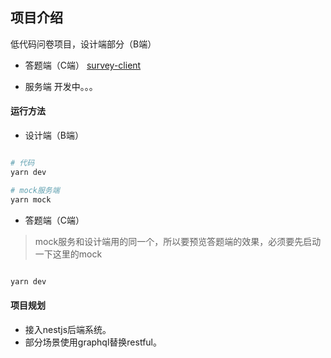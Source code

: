 ## 项目介绍

低代码问卷项目，设计端部分（B端）

- 答题端（C端）
  [survey-client](https://github.com/yangfei4913438/survey-client)

- 服务端
  开发中。。。

#### 运行方法

- 设计端（B端）

```bash

# 代码
yarn dev

# mock服务端
yarn mock

```

- 答题端（C端）
> mock服务和设计端用的同一个，所以要预览答题端的效果，必须要先启动一下这里的mock

```bash

yarn dev

```


#### 项目规划

- 接入nestjs后端系统。
- 部分场景使用graphql替换restful。

